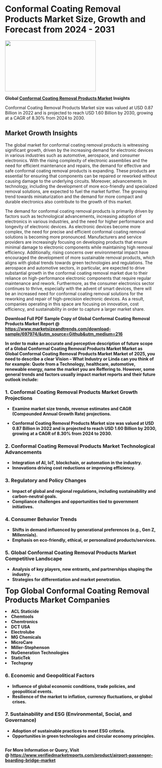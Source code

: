 <H1>Conformal Coating Removal Products Market Size, Growth and Forecast from 2024 - 2031</H1><img class="aligncenter size-medium wp-image-584254" src="https://thirdeyenews.in/wp-content/uploads/2024/09/Global-Market-Research-300x168.jpeg" alt="" width="300" height="168" /><p><strong>Global&nbsp;<a href="https://www.marketsizeandtrends.com/download-sample/697974/&amp;utm_source=Github&utm_medium=216">Conformal Coating Removal Products Market</a> Insights</strong></p><p>Conformal Coating Removal Products Market size was valued at USD 0.87 Billion in 2022 and is projected to reach USD 1.60 Billion by 2030, growing at a CAGR of 8.30% from 2024 to 2030.</p><p><h2>Market Growth Insights</h2> <p>The global market for conformal coating removal products is witnessing significant growth, driven by the increasing demand for electronic devices in various industries such as automotive, aerospace, and consumer electronics. With the rising complexity of electronic assemblies and the need for efficient maintenance and repairs, the demand for effective and safe conformal coating removal products is expanding. These products are essential for ensuring that components can be repaired or reworked without causing damage to the underlying circuits. Moreover, advancements in technology, including the development of more eco-friendly and specialized removal solutions, are expected to fuel the market further. The growing trend towards miniaturization and the demand for more compact and durable electronics also contribute to the growth of this market.</p> <p><strong></strong></p> <p>The demand for conformal coating removal products is primarily driven by factors such as technological advancements, increasing adoption of electronics in various industries, and the need for higher performance and longevity of electronic devices. As electronic devices become more complex, the need for precise and efficient conformal coating removal solutions is becoming more pronounced. Manufacturers and service providers are increasingly focusing on developing products that ensure minimal damage to electronic components while maintaining high removal efficiency. Additionally, rising concerns over environmental impact have encouraged the development of more sustainable removal products, which aligns with global trends towards green technologies and regulations. The aerospace and automotive sectors, in particular, are expected to drive substantial growth in the conformal coating removal market due to their reliance on high-performance electronic components that require regular maintenance and rework. Furthermore, as the consumer electronics sector continues to thrive, especially with the advent of smart devices, there will be an increased need for conformal coating removal solutions for the reworking and repair of high-precision electronic devices. As a result, companies operating in this space are focusing on innovation, cost efficiency, and sustainability in order to capture a larger market share.</p> <p><strong></p><p><span class=""><strong>Download Full PDF Sample Copy of Global Conformal Coating Removal Products Market Report</strong> @ <a href="https://www.marketsizeandtrends.com/download-sample/697974/&amp;utm_source=Github&utm_medium=216" target="_blank">https://www.marketsizeandtrends.com/download-sample/697974/&amp;utm_source=Github&utm_medium=216</a></span></p><p>In order to make an accurate and perceptive description of future scope of a Global&nbsp;Conformal Coating Removal Products Market Market as Global&nbsp;Conformal Coating Removal Products Market Market of 2025, you need to describe a clear Vision &ndash; What Industry or Linda can you think of for example: Quote from a Technology, healthcare, automotive, renewable energy, name the market you are Reffering to. However, some general trends and factors usually impact market reports and their future outlook include:</p><h3>1.&nbsp;<strong>Conformal Coating Removal Products Market Growth Projections</strong></h3><ul><li>Examine market size trends, revenue estimates and CAGR (Compounded Annual Growth Rate) projections.</li><li><p>Conformal Coating Removal Products Market size was valued at USD 0.87 Billion in 2022 and is projected to reach USD 1.60 Billion by 2030, growing at a CAGR of 8.30% from 2024 to 2030.</p></li></ul><h3>2.&nbsp;<strong>Conformal Coating Removal Products Market Technological Advancements</strong></h3><ul><li>Integration of AI, IoT, blockchain, or automation in the industry.</li><li>Innovations driving cost reductions or improving efficiency.</li></ul><h3>3.&nbsp;<strong>Regulatory and Policy Changes</strong></h3><ul><li>Impact of global and regional regulations, including sustainability and carbon-neutral goals.</li><li>Compliance challenges and opportunities tied to government initiatives.</li></ul><h3>4.&nbsp;<strong>Consumer Behavior Trends</strong></h3><ul><li>Shifts in demand influenced by generational preferences (e.g., Gen Z, Millennials).</li><li>Emphasis on eco-friendly, ethical, or personalized products/services.</li></ul><h3>5.&nbsp;<strong>Global Conformal Coating Removal Products Market Competitive Landscape</strong></h3><ul><li>Analysis of key players, new entrants, and partnerships shaping the industry.</li><li>Strategies for differentiation and market penetration.</li></ul><p data-pm-slice="1 1 []"><span style="color: inherit; font-family: inherit; font-size: 25px;">Top Global Conformal Coating Removal Products Market Companies</span></p><div class="" data-test-id=""><p><li>ACL Staticide</li><li> Chemtools</li><li> Chemtronics</li><li> DCT USA</li><li> Electrolube</li><li> MG Chemicals</li><li> MicroCare</li><li> Miller-Stephenson</li><li> NuGeneration Technologies</li><li> StaticTek</li><li> Techspray</li></p></div><h3>6.&nbsp;<strong>Economic and Geopolitical Factors</strong></h3><ul><li>Influence of global economic conditions, trade policies, and geopolitical events.</li><li>Resilience of the market to inflation, currency fluctuations, or global crises.</li></ul><h3>7.&nbsp;<strong>Sustainability and ESG (Environmental, Social, and Governance)</strong></h3><ul><li>Adoption of sustainable practices to meet ESG criteria.</li><li>Opportunities in green technologies and circular economy principles.</li></ul><h2><strong style="font-size: 14px;">For More Information or Query, Visit @&nbsp;</strong><a style="background-color: #ffffff; font-size: 14px;" href="https://www.marketsizeandtrends.com/report/conformal-coating-removal-products-market/" target="_blank">https://www.verifiedmarketreports.com/product/airport-passenger-boarding-bridge-market</a></h2>
